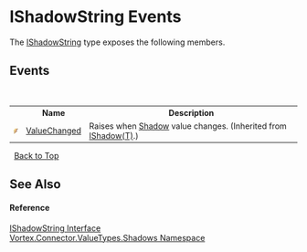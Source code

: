 # IShadowString Events
 

The <a href="T_Vortex_Connector_ValueTypes_Shadows_IShadowString.md">IShadowString</a> type exposes the following members.


## Events
&nbsp;<table><tr><th></th><th>Name</th><th>Description</th></tr><tr><td>![Public event](media/pubevent.gif "Public event")</td><td><a href="E_Vortex_Connector_ValueTypes_Shadows_IShadow_1_ValueChanged.md">ValueChanged</a></td><td>
Raises when <a href="P_Vortex_Connector_ValueTypes_Shadows_IShadow_1_Shadow.md">Shadow</a> value changes.
 (Inherited from <a href="T_Vortex_Connector_ValueTypes_Shadows_IShadow_1.md">IShadow(T)</a>.)</td></tr></table>&nbsp;
<a href="#ishadowstring-events">Back to Top</a>

## See Also


#### Reference
<a href="T_Vortex_Connector_ValueTypes_Shadows_IShadowString.md">IShadowString Interface</a><br /><a href="N_Vortex_Connector_ValueTypes_Shadows.md">Vortex.Connector.ValueTypes.Shadows Namespace</a><br />